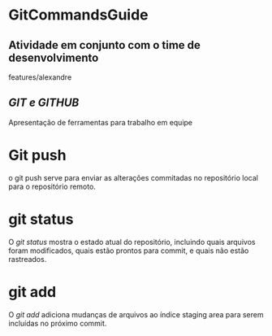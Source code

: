 # GitCommandsGuide
## Atividade em conjunto com o time de desenvolvimento

features/alexandre
## *GIT e GITHUB*
Apresentação de ferramentas para trabalho em equipe


# Git push
o git push serve para enviar as alterações commitadas no repositório local para o repositório remoto.

# git status
O *git status* mostra o estado atual do repositório, incluindo quais arquivos foram modificados, quais estão prontos para commit, e quais não estão rastreados.

# git add
O *git add* adiciona mudanças de arquivos ao índice staging area para serem incluídas no próximo commit.
